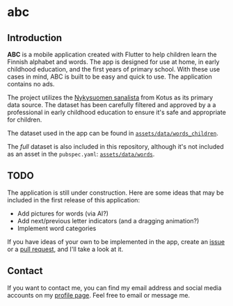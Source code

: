 # abc

## Introduction

**ABC** is a mobile application created with Flutter to help children learn the Finnish alphabet and words. The app is designed for use at home, in early childhood education, and the first years of primary school. With these use cases in mind, ABC is built to be easy and quick to use. The application contains no ads.

The project utilizes the [Nykysuomen sanalista](https://www.kotus.fi/aineistot/sana-aineistot/nykysuomen_sanalista) from Kotus as its primary data source. The dataset has been carefully filtered and approved by a a professional in early childhood education to ensure it's safe and appropriate for children.

The dataset used in the app can be found in [`assets/data/words_children`](./assets/data/words_children).

The *full* dataset is also included in this repository, although it's not included as an asset in the `pubspec.yaml`: [`assets/data/words`](./assets/data/words). 

## TODO

The application is still under construction. Here are some ideas that may be included in the first release of this application: 
- Add pictures for words (via AI?)
- Add next/previous letter indicators (and a dragging animation?)
- Implement word categories

If you have ideas of your own to be implemented in the app, create an [issue](https://github.com/paatre/abc/issues/new) or a [pull request](https://github.com/paatre/abc/compare), and I'll take a look at it.

## Contact

If you want to contact me, you can find my email address and social media accounts on my [profile page](https://github.com/paatre). Feel free to email or message me.